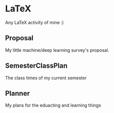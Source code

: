 # LaTeX

Any LaTeX activity of mine :)

## Proposal
My little machine/deep learning survey's proposal.

## SemesterClassPlan
The class times of my current semester

## Planner
My plans for the eduacting and learning things
